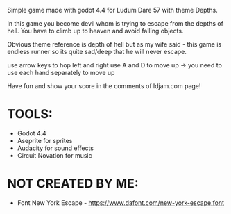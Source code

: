 Simple game made with godot 4.4 for Ludum Dare 57 with theme Depths.


In this game you become devil whom is trying to escape from the depths of hell. You have to climb up to heaven and avoid falling objects.

Obvious theme reference is depth of hell but as my wife said - this game is endless runner so its quite sad/deep that he will never escape.

use arrow keys to hop left and right
use A and D to move up -> you need to use each hand separately to move up


Have fun and show your score in the comments of ldjam.com page!



# TOOLS:

- Godot 4.4
- Aseprite for sprites
- Audacity for sound effects
- Circuit Novation for music


# NOT CREATED BY ME:
- Font New York Escape - https://www.dafont.com/new-york-escape.font 
